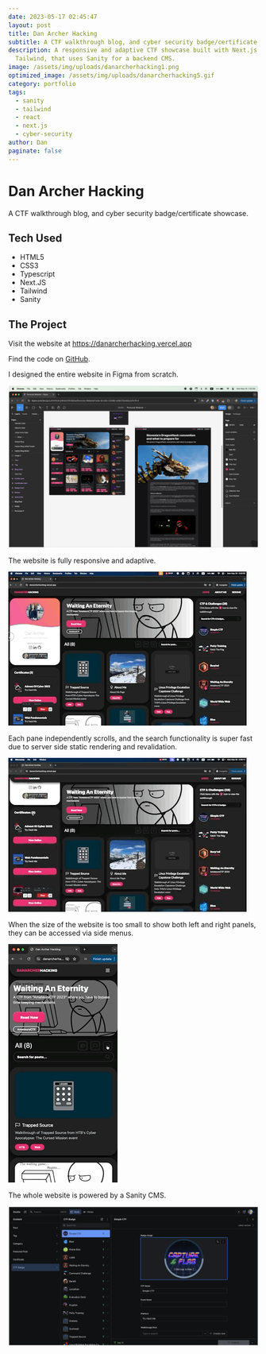 ```yaml
---
date: 2023-05-17 02:45:47
layout: post
title: Dan Archer Hacking
subtitle: A CTF walkthrough blog, and cyber security badge/certificate showcase
description: A responsive and adaptive CTF showcase built with Next.js and
  Tailwind, that uses Sanity for a backend CMS.
image: /assets/img/uploads/danarcherhacking1.png
optimized_image: /assets/img/uploads/danarcherhacking5.gif
category: portfolio
tags:
  - sanity
  - tailwind
  - react
  - next.js
  - cyber-security
author: Dan
paginate: false
---
```

# Dan Archer Hacking

A CTF walkthrough blog, and cyber security badge/certificate showcase.

## Tech Used

* HTML5 
* CSS3
* Typescript
* Next.JS
* Tailwind
* S﻿anity

## T﻿he Project

V﻿isit the website at <https://danarcherhacking.vercel.app>


F﻿ind the code on [GitHub](https://github.com/DanArcherOnline/hacker-blog).

I designed the entire website in Figma from scratch.

![Web Design on Figma](/assets/img/uploads/danarcherhacking0.png "Web Design on Figma")

T﻿he website is fully responsive and adaptive.

![Responsive website on desktop](/assets/img/uploads/danarcherhacking4.gif "Responsive website on desktop")

E﻿ach pane independently scrolls, and the search functionality is super fast due to server side static rendering and revalidation.

![Website Functionality](/assets/img/uploads/danarcherhacking5.gif "Website Functionality")

When the size of the website is too small to show both left and right panels, they can be accessed via side menus.

![Website on Mobile](/assets/img/uploads/danarcherhacking6.gif "Website on Mobile")

T﻿he whole website is powered by a Sanity CMS.

![Sanity CMS](/assets/img/uploads/danarcherhacking3.png "Sanity CMS")